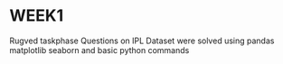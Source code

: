 # WEEK1
Rugved taskphase
Questions on IPL Dataset were solved using pandas matplotlib seaborn and basic python commands
